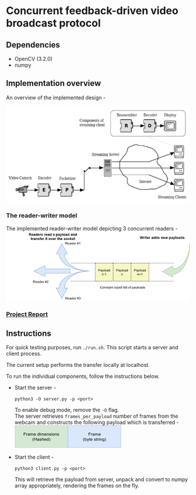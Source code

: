 # Concurrent feedback-driven video broadcast protocol

## Dependencies
* OpenCV (3.2.0)
* numpy

## Implementation overview
An overview of the implemented design -  

![Implementation-Design](report/design.png)

### The reader-writer model
The implemented reader-writer model depicting 3 concurrent readers -  
![Reader-Writer-Model](report/reader_writer.png)

### [Project Report](report/cs425-mini-project.pdf)

## Instructions

For quick testing purposes, run `./run.sh`. This script starts a server and client process.

The current setup performs the transfer locally at localhost.

To run the individual components, follow the instructions below.

* Start the server -
  ```
  python3 -O server.py -p <port>
  ```
  To enable debug mode, remove the `-O` flag.  
  The server retrieves `frames_per_payload` number of frames from the webcam and constructs the following payload which is transferred -    
![Payload-Structure](report/payload_structure.png)

* Start the client -
  ```
  python3 client.py -p <port>
  ```
  This will retrieve the payload from server, unpack and convert to numpy array appropriately, rendering the frames on the fly.
